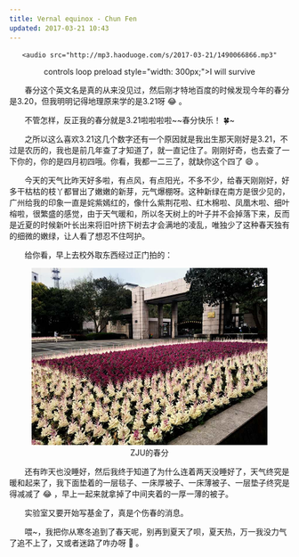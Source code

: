 ```yaml
---
title: Vernal equinox - Chun Fen
updated: 2017-03-21 10:43
---
```



<div align="center">

	<audio src="http://mp3.haoduoge.com/s/2017-03-21/1490066866.mp3"
 controls loop preload style="width: 300px;">I will survive</audio>
 <div class="divider"></div>
</div>



&#160; &#160; &#160; &#160;春分这个英文名是真的从来没见过，然后刚才特地百度的时候发现今年的春分是3.20，但我明明记得地理原来学的是3.21呀 :joy: 。

&#160; &#160; &#160; &#160;不管怎样，反正我的春分就是3.21啦啦啦啦~~春分快乐！ :four_leaf_clover:~

&#160; &#160; &#160; &#160;之所以这么喜欢3.21这几个数字还有一个原因就是我出生那天刚好是3.21，不过是农历的，我也是前几年查了才知道了，就一直记住了。刚刚好奇，也去查了一下你的，你的是四月初四哦。你看，我都一二三了，就缺你这个四了 :smile: 。

&#160; &#160; &#160; &#160;今天的天气比昨天好多啦，有点风，有点阳光，不多不少，给春天刚刚好，好多干枯枯的枝丫都冒出了嫩嫩的新芽，元气爆棚呀。这种新绿在南方是很少见的，广州给我的印象一直是姹紫嫣红的，像什么紫荆花啦、红木棉啦、凤凰木啦、细叶榕啦，很繁盛的感觉，由于天气暖和，所以冬天树上的叶子并不会掉落下来，反而是近夏的时候新叶长出来将旧叶挤下树去才会满地的凌乱，唯独少了这种春天独有的细微的嫩绿，让人看了想忍不住呵护。

&#160; &#160; &#160; &#160;给你看，早上去校外取东西经过正门拍的：

<div align="center">
	<figure>
		<img src="https://github.com/TristanHuang0501/the-plain/raw/master/img/post-mt-zjugate.jpg">
		<figcaption>ZJU的春分</figcaption>
	</figure>
</div>

&#160; &#160; &#160; &#160;还有昨天也没睡好，然后我终于知道了为什么连着两天没睡好了，天气终究是暖和起来了，我下面垫着的一层毯子、一床厚被子、一床薄被子、一层垫子终究是得减减了 :joy: ，早上一起来就拿掉了中间夹着的一厚一薄的被子。

&#160; &#160; &#160; &#160;实验室又要开始写基金了，真是个伤春的消息。

&#160; &#160; &#160; &#160;喂~，我把你从寒冬追到了春天呢，别再到夏天了呗，夏天热，万一我没力气了追不上了，又或者迷路了咋办呀 :couple: 。
